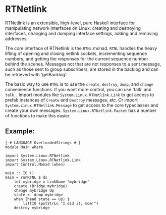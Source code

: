 # RTNetlink

RTNetlink is an extensible, high-level, pure Haskell interface for manipulating
network interfaces on Linux: creating and destroying interfaces, changing and
dumping interface settings, adding and removing addresses.

The core interface of RTNetlink is the `RTNL` monad. `RTNL` handles the heavy
lifting of opening and closing netlink sockets, incrementing sequence numbers,
and getting the responses for the current sequence number behind the scenes.
Messages not that are not responses to a sent message, such as those sent to
group subscribers, are stored in the backlog and can be retrieved with
'getBacklog'.

The basic way to use `RTNL` is to use the `create`, `destroy`, `dump`, and
`change` convenience functions. If you want more control, you can use 'talk'
and `talk_`. Import modules like `System.Linux.RTNetlink.Link` to get access
to prefab instances of `Create` and `Destroy` messages, etc. Or import
`System.Linux.RTNetlink.Message` to get access to the core typeclasses and
create your own messages. `System.Linux.RTNetlink.Packet` has a number of
functions to make this easier.

## Example:

```
{-# LANGUAGE OverloadedStrings #-}
module Main where

import System.Linux.RTNetlink
import System.Linux.RTNetlink.Link
import Control.Monad (when)

main :: IO ()
main = runRTNL $ do
    let mybridge = LinkName "mybridge"
    create (Bridge mybridge)
    change mybridge Up
    state <- dump mybridge
    when (head state == Up) $
        liftIO (putStrLn "I did it, mom!")
    destroy mybridge
```
